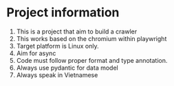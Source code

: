 # Project information
1. This is a project that aim to build a crawler
2. This works based on the chromium within playwright
3. Target platform is Linux only.
4. Aim for async
5. Code must follow proper format and type annotation.
6. Always use pydantic for data model
7. Always speak in Vietnamese